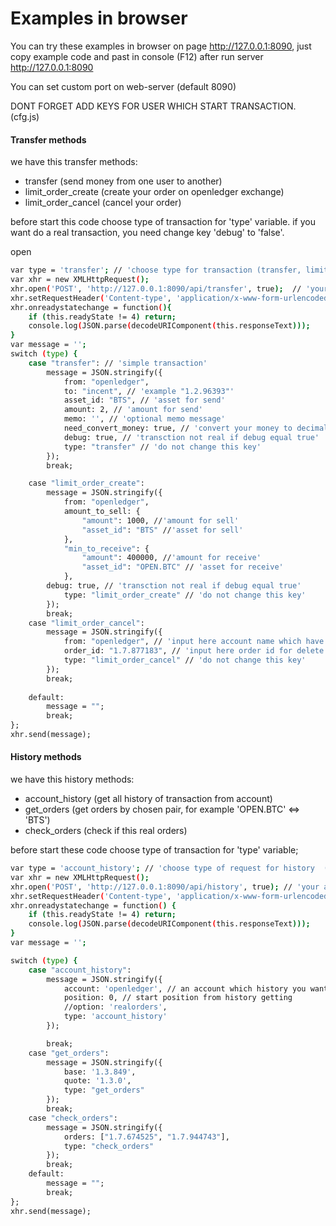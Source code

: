 # Examples in browser

You can try these examples in browser on page http://127.0.0.1:8090, just copy example code and past in console (F12) after run server http://127.0.0.1:8090

You can set custom port on web-server (default 8090)

DONT FORGET ADD KEYS FOR USER WHICH START TRANSACTION. (cfg.js)

#### Transfer methods

we have this transfer methods:
- transfer (send money from one user to another)
- limit_order_create (create your order on openledger exchange)
- limit_order_cancel (cancel your order)

before start this code choose type of transaction for 'type' variable.
if you want do a real transaction, you need change key 'debug' to 'false'.

open

```sh
var type = 'transfer'; // 'choose type for transaction (transfer, limit_order_create, limit_order_cancel)' 
var xhr = new XMLHttpRequest();
xhr.open('POST', 'http://127.0.0.1:8090/api/transfer', true);  // 'your api adress'
xhr.setRequestHeader('Content-type', 'application/x-www-form-urlencoded; charset=utf-8');
xhr.onreadystatechange = function(){
    if (this.readyState != 4) return;
    console.log(JSON.parse(decodeURIComponent(this.responseText)));
}
var message = '';
switch (type) {
    case "transfer": // 'simple transaction'
        message = JSON.stringify({
            from: "openledger",
            to: "incent", // 'example "1.2.96393"'
            asset_id: "BTS", // 'asset for send'
            amount: 2, // 'amount for send'
            memo: '', // 'optional memo message'
            need_convert_money: true, // 'convert your money to decimal range (5 => 500000)'
            debug: true, // 'transction not real if debug equal true'
            type: "transfer" // 'do not change this key' 
        });
        break;

    case "limit_order_create":
        message = JSON.stringify({
            from: "openledger",
            amount_to_sell: {
                "amount": 1000, //'amount for sell'
                "asset_id": "BTS" //'asset for sell'
            },
            "min_to_receive": {
                "amount": 400000, //'amount for receive'
                "asset_id": "OPEN.BTC" // 'asset for receive'
            },
 	    debug: true, // 'transction not real if debug equal true'
            type: "limit_order_create" // 'do not change this key'
        });
        break;
    case "limit_order_cancel":
        message = JSON.stringify({
            from: "openledger", // 'input here account name which have this order'
            order_id: "1.7.877183", // 'input here order id for delete'
            type: "limit_order_cancel" // 'do not change this key' 
        });
        break;
        
    default:
        message = "";
        break;
};
xhr.send(message);
```

#### History methods

we have this history methods:
- account_history (get all history of transaction from account)
- get_orders (get orders by chosen pair, for example 'OPEN.BTC' <=> 'BTS')
- check_orders (check if this real orders)

before start these code choose type of transaction for 'type' variable;

```sh
var type = 'account_history'; // 'choose type of request for history  (account_history , get_orders, check_orders)' 
var xhr = new XMLHttpRequest();
xhr.open('POST', 'http://127.0.0.1:8090/api/history', true); // 'your api adress'
xhr.setRequestHeader('Content-type', 'application/x-www-form-urlencoded; charset=utf-8');
xhr.onreadystatechange = function() {
    if (this.readyState != 4) return;
    console.log(JSON.parse(decodeURIComponent(this.responseText)));
}
var message = '';

switch (type) {
    case "account_history":
        message = JSON.stringify({
            account: 'openledger', // an account which history you want to get
            position: 0, // start position from history getting
            //option: 'realorders',
            type: 'account_history'
        });

        break;
    case "get_orders":
        message = JSON.stringify({
            base: '1.3.849',
            quote: '1.3.0',
            type: "get_orders"
        });
        break;
    case "check_orders":
        message = JSON.stringify({
            orders: ["1.7.674525", "1.7.944743"],
            type: "check_orders"
        });
        break;
    default:
        message = "";
        break;
};
xhr.send(message);
```
